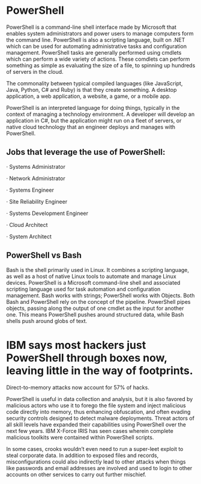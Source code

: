 # PowerShell

PowerShell is a command-line shell interface made by Microsoft that enables system administrators and power users to manage computers form the command line. PowerShell is also a scripting language, built on .NET which can be used for automating administrative tasks and configuration management. PowerShell tasks are generally performed using cmdlets which can perform a wide variety of actions. These comdlets can perform something as simple as evaluating the size of a file, to spinning up hundreds of servers in the cloud.

The commonality between typical compiled languages (like JavaScript, Java, Python, C# and Ruby) is that they create something. A desktop application, a web application, a website, a game, or a mobile app.

PowerShell is an interpreted language for doing things, typically in the context of managing a technology environment. A developer will develop an application in C#, but the application might run on a fleet of servers, or native cloud technology that an engineer deploys and manages with PowerShell.

## Jobs that leverage the use of PowerShell:

·         Systems Administrator

·         Network Administrator

·         Systems Engineer

·         Site Reliability Engineer

·         Systems Development Engineer

·         Cloud Architect

·         System Architect

## PowerShell vs Bash

Bash is the shell primarily used in Linux. It combines a scripting language, as well as a host of native Linux tools to automate and manage Linux devices. PowerShell is a Microsoft command-line shell and associated scripting language used for task automation and configuration management. Bash works with strings; PowerShell works with Objects. Both Bash and PowerShell rely on the concept of the pipeline. PowerShell pipes objects, passing along the output of one cmdlet as the input for another one. This means PowerShell pushes around structured data, while Bash shells push around globs of text.

# IBM says most hackers just PowerShell through boxes now, leaving little in the way of footprints.

Direct-to-memory attacks now account for 57% of hacks.

PowerShell is useful in data collection and analysis, but it is also favored by malicious actors who use it to forego the file system and inject malicious code directly into memory, thus enhancing obfuscation, and often evading security controls designed to detect malware deployments. Threat actors of all skill levels have expanded their capabilities using PowerShell over the next few years. IBM X-Force IRIS has seen cases wherein complete malicious toolkits were contained within PowerShell scripts.

In some cases, crooks wouldn’t even need to run a super-leet exploit to steal corporate data. In addition to exposed files and records, misconfigurations could also indirectly lead to other attacks when things like passwords and email addresses are involved and used to login to other accounts on other services to carry out further mischief. 